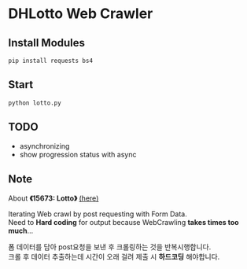 # DHLotto Web Crawler
## Install Modules
```
pip install requests bs4
```
## Start
```
python lotto.py
```
## TODO
- asynchronizing
- show progression status with async
## Note
About **《15673: Lotto》** [(here)](https://www.acmicpc.net/problem/15637) 

Iterating Web crawl by post requesting with Form Data.  
Need to __Hard coding__ for output because WebCrawling __takes times too much__...

폼 데이터를 담아 post요청을 보낸 후 크롤링하는 것을 반복시행합니다.  
크롤 후 데이터 추출하는데 시간이 오래 걸려 제출 시 __하드코딩__ 해야합니다.
